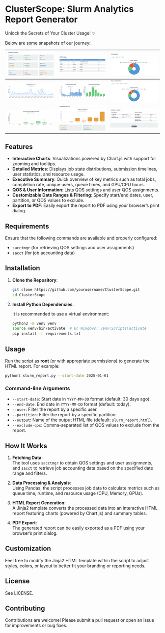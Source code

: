 # ClusterScope: Slurm Analytics Report Generator

Unlock the Secrets of Your Cluster Usage! ✨

Below are some snapshots of our journey:

| ![](ss/ss1.png) | ![](ss/ss2.png) | ![](ss/ss3.png) |
|---------------------------------------------------------|---------------------------------------------------------|---------------------------------------------------------|
| ![](ss/ss4a.png) | ![](ss/ss4b.png) | ![](ss/ss5.png) |
| ![](ss/ss6.png) | ![](ss/ss7.png) | ![](ss/ss8.png) |

## Features

- **Interactive Charts**: Visualizations powered by Chart.js with support for zooming and tooltips.
- **Detailed Metrics**: Displays job state distributions, submission timelines, user statistics, and resource usage.
- **Executive Summary**: Quick overview of key metrics such as total jobs, completion rate, unique users, queue times, and GPU/CPU hours.
- **QOS & User Information**: Lists QOS settings and user QOS assignments.
- **Customizable Date Ranges & Filtering**: Specify start/end dates, user, partition, or QOS values to exclude.
- **Export to PDF**: Easily export the report to PDF using your browser’s print dialog.

## Requirements

Ensure that the following commands are available and properly configured:
- `sacctmgr` (for retrieving QOS settings and user assignments)
- `sacct` (for job accounting data)


## Installation

1. **Clone the Repository**:

   ```bash
   git clone https://github.com/yourusername/ClusterScope.git
   cd ClusterScope
   ```

2. **Install Python Dependencies**:

   It is recommended to use a virtual environment:

   ```bash
   python3 -m venv venv
   source venv/bin/activate  # On Windows: venv\Scripts\activate
   pip install -r requirements.txt
   ```

## Usage

Run the script as **root** (or with appropriate permissions) to generate the HTML report. For example:

```bash
python3 slurm_report.py --start-date 2025-01-01
```

### Command-line Arguments

- `--start-date`: Start date in `YYYY-MM-DD` format (default: 30 days ago).
- `--end-date`: End date in `YYYY-MM-DD` format (default: today).
- `--user`: Filter the report by a specific user.
- `--partition`: Filter the report by a specific partition.
- `--output`: Name of the output HTML file (default: `slurm_report.html`).
- `--exclude-qos`: Comma-separated list of QOS values to exclude from the report.

## How It Works

1. **Fetching Data**:  
   The tool uses `sacctmgr` to obtain QOS settings and user assignments, and `sacct` to retrieve job accounting data based on the specified date range and filters.

2. **Data Processing & Analysis**:  
   Using Pandas, the script processes job data to calculate metrics such as queue time, runtime, and resource usage (CPU, Memory, GPUs).

3. **HTML Report Generation**:  
   A Jinja2 template converts the processed data into an interactive HTML report featuring charts (powered by Chart.js) and summary tables.

4. **PDF Export**:  
   The generated report can be easily exported as a PDF using your browser’s print dialog.

## Customization

Feel free to modify the Jinja2 HTML template within the script to adjust styles, colors, or layout to better fit your branding or reporting needs.

## License

See LICENSE.

## Contributing

Contributions are welcome! Please submit a pull request or open an issue for improvements or bug fixes.

